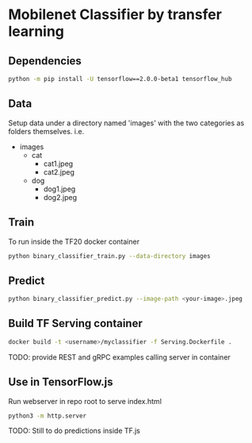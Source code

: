 # Mobilenet Classifier by transfer learning

## Dependencies

```bash
python -m pip install -U tensorflow==2.0.0-beta1 tensorflow_hub
```

## Data
Setup data under a directory named 'images' with the two categories as folders themselves. i.e.

- images
    - cat
        - cat1.jpeg
        - cat2.jpeg
    - dog
        - dog1.jpeg
        - dog2.jpeg

## Train

To run inside the TF20 docker container
```bash
python binary_classifier_train.py --data-directory images
```

## Predict

```bash
python binary_classifier_predict.py --image-path <your-image>.jpeg
```

## Build TF Serving container

```bash
docker build -t <username>/myclassifier -f Serving.Dockerfile .
```

TODO: provide REST and gRPC examples calling server in container

## Use in TensorFlow.js

Run webserver in repo root to serve index.html
```bash
python3 -m http.server
```
TODO: Still to do predictions inside TF.js